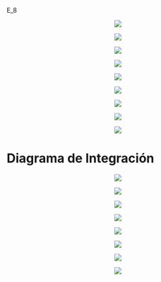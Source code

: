 E_8



<p align="center"> <img src=https://github.com/user-attachments/assets/94ff6f62-9556-4e5d-ba30-bdbafca0f838> </p>




<p align="center"> <img src=https://github.com/user-attachments/assets/8dcb959b-4bea-4033-830f-31c7cd7e2cf8> </p>





<p align="center"> <img src=https://github.com/user-attachments/assets/f81e13f4-0fd0-42f2-b3ca-f931d8279126> </p>




<p align="center"> <img src=https://github.com/user-attachments/assets/9307ddfd-8820-42ed-b09d-4a8820b6f752> </p>





<p align="center"> <img src=https://github.com/user-attachments/assets/bb4b7cac-2b5f-4828-b16b-061139c8604b> </p>



<p align="center"> <img src=https://github.com/user-attachments/assets/290bff82-64bc-4b23-ba15-2fccd0ef4e7d> </p>



<p align="center"> <img src=https://github.com/user-attachments/assets/a2ccd4ba-057e-47e0-80c6-838f3ba591e4> </p>


<p align="center"> <img src=https://github.com/user-attachments/assets/c9386dd0-cb75-413a-a0c4-eba65fb6f567> </p>

<p align="center"> <img src=https://github.com/user-attachments/assets/a4ac8a9f-58d7-4dc2-a425-1f06fc623096> </p>




# Diagrama de Integración

<p align="center"> <img src=https://github.com/user-attachments/assets/0227112a-b84d-4761-8024-6c0e4fa40800> </p>


<p align="center"> <img src=https://github.com/user-attachments/assets/4b740b29-a3e0-498f-9647-6d010f23ca3c> </p>


<p align="center"> <img src=https://github.com/user-attachments/assets/ba8cd2bb-1668-41e5-8995-b1e5421a6b9f> </p>



<p align="center"> <img src=https://github.com/user-attachments/assets/ba8cd2bb-1668-41e5-8995-b1e5421a6b9f> </p>






<p align="center"> <img src=https://github.com/user-attachments/assets/249f8abf-cd1e-4b8e-90c0-7321a1e5e033> </p>



<p align="center"> <img src=https://github.com/user-attachments/assets/22309d34-880f-461f-bbd6-1af1db009014> </p>




<p align="center"> <img src=https://github.com/user-attachments/assets/2451a3bb-5014-4c47-9cf6-8228d31cd89f> </p>




<p align="center"> <img src=https://github.com/user-attachments/assets/4d40b9ed-712f-4a09-b0b2-2e50176351b8> </p>
